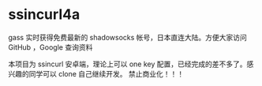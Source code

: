 # ssincurl4a
gass
实时获得免费最新的 shadowsocks 帐号，日本直连大陆。方便大家访问 GitHub ，Google 查询资料


本项目为 ssincurl 安卓端，理论上可以 one key 配置，已经完成的差不多了。感兴趣的同学可以 clone 自己继续开发。 禁止商业化！！！
